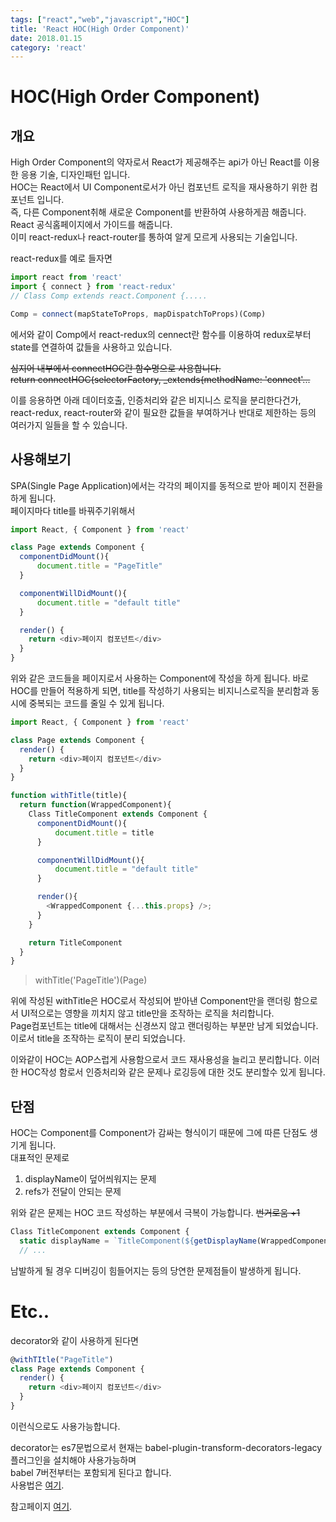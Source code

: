 ```yaml
---
tags: ["react","web","javascript","HOC"]
title: 'React HOC(High Order Component)'
date: 2018.01.15
category: 'react'
---
```


# HOC(High Order Component)

## 개요

High Order Component의 약자로서 React가 제공해주는 api가 아닌 React를 이용한 응용 기술, 디자인패턴 입니다.  
HOC는 React에서 UI Component로서가 아닌 컴포넌트 로직을 재사용하기 위한 컴포넌트 입니다.  
즉, 다른 Component취해 새로운 Component를 반환하여 사용하게끔 해줍니다.  
React 공식홈페이지에서 가이드를 해줍니다.  
이미 react-redux나 react-router를 통하여 알게 모르게 사용되는 기술입니다.  

react-redux를 예로 들자면  

```javascript
import react from 'react'
import { connect } from 'react-redux'
// Class Comp extends react.Component {.....

Comp = connect(mapStateToProps, mapDispatchToProps)(Comp)

```

에서와 같이 Comp에서 react-redux의 cennect란 함수를 이용하여 redux로부터 state를 연결하여 값들을 사용하고 있습니다.  

~~심지어 내부에서  connectHOC란 함수명으로 사용합니다.~~  
~~return connectHOC(selectorFactory, _extends{methodName: 'connect'...~~  

이를 응용하면 아래 데이터호출, 인증처리와 같은 비지니스 로직을 분리한다건가,
react-redux, react-router와 같이 필요한 값들을 부여하거나 반대로 제한하는 등의 여러가지 일들을 할 수 있습니다.


## 사용해보기  
SPA(Single Page Application)에서는 각각의 페이지를 동적으로 받아 페이지 전환을 하게 됩니다.  
페이지마다 title를 바꿔주기위해서

```javascript
import React, { Component } from 'react'

class Page extends Component {
  componentDidMount(){
      document.title = "PageTitle"
  }

  componentWillDidMount(){
      document.title = "default title"
  }

  render() {
    return <div>페이지 컴포넌트</div>
  }
}
```

위와 같은 코드들을 페이지로서 사용하는 Component에 작성을 하게 됩니다.
바로 HOC를 만들어 적용하게 되면, title를 작성하기 사용되는 비지니스로직을 분리함과 동시에 중복되는 코드를 줄일 수 있게 됩니다.

```javascript
import React, { Component } from 'react'

class Page extends Component {
  render() {
    return <div>페이지 컴포넌트</div>
  }
}

function withTitle(title){
  return function(WrappedComponent){
    Class TitleComponent extends Component {
      componentDidMount(){
          document.title = title
      }

      componentWillDidMount(){
          document.title = "default title"
      }

      render(){
        <WrappedComponent {...this.props} />;
      }
    }

    return TitleComponent
  }
}
```

> withTitle('PageTitle')(Page)

위에 작성된 withTitle은 HOC로서 작성되어 받아낸 Component만을 랜더링 함으로서 UI적으로는 영향을 끼치지 않고 title만을 조작하는 로직을 처리합니다.  
Page컴포넌트는 title에 대해서는 신경쓰지 않고 랜더링하는 부분만 남게 되었습니다.
이로서 title을 조작하는 로직이 분리 되었습니다.

이와같이 HOC는 AOP스럽게 사용함으로서 코드 재사용성을 늘리고 분리합니다.
이러한 HOC작성 함로서 인증처리와 같은 문제나 로깅등에 대한 것도 분리할수 있게 됩니다.

## 단점

HOC는 Component를 Component가 감싸는 형식이기 때문에 그에 따른 단점도 생기게 됩니다.  
대표적인 문제로
1. displayName이 덮어씌워지는 문제
2. refs가 전달이 안되는 문제

위와 같은 문제는 HOC 코드 작성하는 부분에서 극복이 가능합니다. ~~번거로움 +1~~

```javascript  
Class TitleComponent extends Component {
  static displayName = `TitleComponent(${getDisplayName(WrappedComponent)})`;
  // ...
```
남발하게 될 경우 디버깅이 힘들어지는 등의 당연한 문제점들이 발생하게 됩니다.


# Etc..

decorator와 같이 사용하게 된다면

```javascript
@withTItle("PageTitle")
class Page extends Component {
  render() {
    return <div>페이지 컴포넌트</div>
  }
}
```

이런식으로도 사용가능합니다.

decorator는 es7문법으로서 현재는 babel-plugin-transform-decorators-legacy 플러그인을 설치해야 사용가능하며  
babel 7버전부터는 포함되게 된다고 합니다.  
사용법은 [여기](https://github.com/loganfsmyth/babel-plugin-transform-decorators-legacy).  



참고페이지 [여기](https://reactjs.org/docs/higher-order-components.html).  
